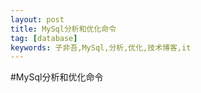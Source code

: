 ```yaml
---
layout: post
title: MySql分析和优化命令
tag: [database]
keywords: 子非吾,MySql,分析,优化,技术博客,it
---
```

#MySql分析和优化命令